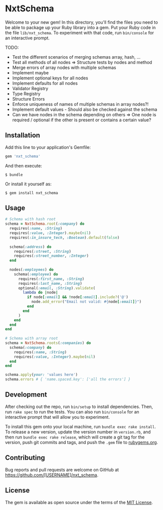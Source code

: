 # NxtSchema

Welcome to your new gem! In this directory, you'll find the files you need to be able to package up your Ruby library into a gem. Put your Ruby code in the file `lib/nxt_schema`. To experiment with that code, run `bin/console` for an interactive prompt.

TODO:    
- Test the different scenarios of merging schemas array, hash, ...
- Test all methods of all nodes
    => Structure tests by nodes and method
- Merge errors of array nodes with multiple schemas
- Implement maybe
- Implement optional keys for all nodes
- Implement defaults for all nodes
- Validator Registry
- Type Registry
- Structure Errors
- Enforce uniqueness of names of multiple schemas in array nodes?!
- Implement default values - Should also be checked against the schema
- Can we have nodes in the schema depending on others => One node is required / optional if the other is present or contains a certain value?
 

## Installation

Add this line to your application's Gemfile:

```ruby
gem 'nxt_schema'
```

And then execute:

    $ bundle

Or install it yourself as:

    $ gem install nxt_schema

## Usage

```ruby
# Schema with hash root
schema = NxtSchema.root(:company) do 
  requires(:name, :String)  
  requires(:value, :Integer).maybe(nil)  
  requires(:in_insure_tech, :Boolean).default(false)
  
  schema(:address) do
    requires(:street, :String)
    requires(:street_number, :Integer)
  end
    
  nodes(:employees) do
    schema(:employee) do
      requires(:first_name, :String)
      requires(:last_name, :String)
      optional(:email, :String).validate(
        lambda do |node|
          if node[:email] && !node[:email].include?('@')
            node.add_error("Email not valid: #{node[:email]}")  
          end
        end
      )
    end
  end
end
  
# Schema with array root
schema = NxtSchema.roots(:companies) do
  schema(:company) do
    requires(:name, :String)  
    requires(:value, :Integer).maybe(nil)
  end
end

schema.apply(your: 'values here')
schema.errors # { 'name.spaced.key': ['all the errors'] }
```

## Development

After checking out the repo, run `bin/setup` to install dependencies. Then, run `rake spec` to run the tests. You can also run `bin/console` for an interactive prompt that will allow you to experiment.

To install this gem onto your local machine, run `bundle exec rake install`. To release a new version, update the version number in `version.rb`, and then run `bundle exec rake release`, which will create a git tag for the version, push git commits and tags, and push the `.gem` file to [rubygems.org](https://rubygems.org).

## Contributing

Bug reports and pull requests are welcome on GitHub at https://github.com/[USERNAME]/nxt_schema.

## License

The gem is available as open source under the terms of the [MIT License](https://opensource.org/licenses/MIT).
